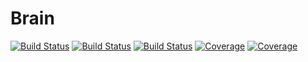 # Brain

[![Build Status](https://travis-ci.com/terrypang/Brain.jl.svg?branch=master)](https://travis-ci.com/terrypang/Brain.jl)
[![Build Status](https://ci.appveyor.com/api/projects/status/github/terrypang/Brain.jl?svg=true)](https://ci.appveyor.com/project/terrypang/Brain-jl)
[![Build Status](https://api.cirrus-ci.com/github/terrypang/Brain.jl.svg)](https://cirrus-ci.com/github/terrypang/Brain.jl)
[![Coverage](https://codecov.io/gh/terrypang/Brain.jl/branch/master/graph/badge.svg)](https://codecov.io/gh/terrypang/Brain.jl)
[![Coverage](https://coveralls.io/repos/github/terrypang/Brain.jl/badge.svg?branch=master)](https://coveralls.io/github/terrypang/Brain.jl?branch=master)
